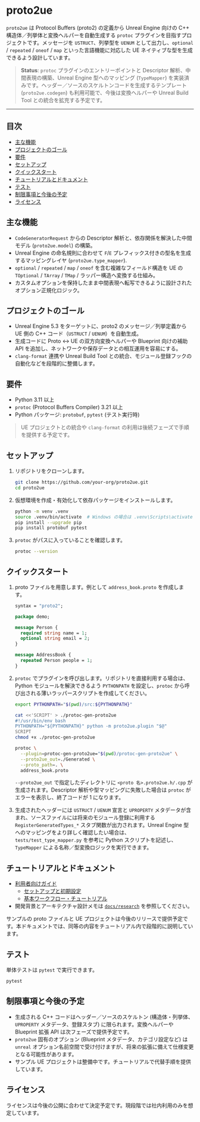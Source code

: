 # proto2ue

`proto2ue` は Protocol Buffers (proto2) の定義から Unreal Engine 向けの C++ 構造体／列挙体と変換ヘルパーを自動生成する `protoc` プラグインを目指すプロジェクトです。メッセージを `USTRUCT`、列挙型を `UENUM` として出力し、`optional` / `repeated` / `oneof` / `map` といった言語機能に対応した UE ネイティブな型を生成できるよう設計しています。

> **Status**: `protoc` プラグインのエントリーポイントと Descriptor 解析、中間表現の構築、Unreal Engine 型へのマッピング (`TypeMapper`) を実装済みです。ヘッダー／ソースのスケルトンコードを生成するテンプレート (`proto2ue.codegen`) も利用可能で、今後は変換ヘルパーや Unreal Build Tool との統合を拡充する予定です。

---

## 目次

- [主な機能](#主な機能)
- [プロジェクトのゴール](#プロジェクトのゴール)
- [要件](#要件)
- [セットアップ](#セットアップ)
- [クイックスタート](#クイックスタート)
- [チュートリアルとドキュメント](#チュートリアルとドキュメント)
- [テスト](#テスト)
- [制限事項と今後の予定](#制限事項と今後の予定)
- [ライセンス](#ライセンス)

## 主な機能

- `CodeGeneratorRequest` からの Descriptor 解析と、依存関係を解決した中間モデル (`proto2ue.model`) の構築。
- Unreal Engine の命名規則に合わせて `F`/`E` プレフィックス付きの型名を生成するマッピングレイヤ (`proto2ue.type_mapper`).
- `optional` / `repeated` / `map` / `oneof` を含む複雑なフィールド構造を UE の `TOptional` / `TArray` / `TMap` / ラッパー構造へ変換する仕組み。
- カスタムオプションを保持したまま中間表現へ転写できるように設計されたオプション正規化ロジック。

## プロジェクトのゴール

- Unreal Engine 5.3 をターゲットに、proto2 のメッセージ／列挙定義から UE 側の C++ コード（`USTRUCT` / `UENUM`）を自動生成。
- 生成コードに Proto ↔ UE の双方向変換ヘルパーや Blueprint 向けの補助 API を追加し、ネットワークや保存データとの相互運用を容易にする。
- `clang-format` 連携や Unreal Build Tool との統合、モジュール登録フックの自動化などを段階的に整備します。

## 要件

- Python 3.11 以上
- `protoc` (Protocol Buffers Compiler) 3.21 以上
- Python パッケージ: `protobuf`, `pytest` (テスト実行時)

> UE プロジェクトとの統合や `clang-format` の利用は後続フェーズで手順を提供する予定です。

## セットアップ

1. リポジトリをクローンします。

   ```bash
   git clone https://github.com/your-org/proto2ue.git
   cd proto2ue
   ```

2. 仮想環境を作成・有効化して依存パッケージをインストールします。

   ```bash
   python -m venv .venv
   source .venv/bin/activate  # Windows の場合は .venv\Scripts\activate
   pip install --upgrade pip
   pip install protobuf pytest
   ```

3. `protoc` がパスに入っていることを確認します。

   ```bash
   protoc --version
   ```

## クイックスタート

1. proto ファイルを用意します。例として `address_book.proto` を作成します。

   ```proto
   syntax = "proto2";

   package demo;

   message Person {
     required string name = 1;
     optional string email = 2;
   }

   message AddressBook {
     repeated Person people = 1;
   }
   ```

2. `protoc` でプラグインを呼び出します。リポジトリを直接利用する場合は、Python モジュールを解決できるよう `PYTHONPATH` を設定し、`protoc` から呼び出される薄いラッパースクリプトを作成してください。

   ```bash
   export PYTHONPATH="$(pwd)/src:${PYTHONPATH}"

   cat <<'SCRIPT' > ./protoc-gen-proto2ue
   #!/usr/bin/env bash
   PYTHONPATH="${PYTHONPATH}" python -m proto2ue.plugin "$@"
   SCRIPT
   chmod +x ./protoc-gen-proto2ue

   protoc \
     --plugin=protoc-gen-proto2ue="$(pwd)/protoc-gen-proto2ue" \
     --proto2ue_out=./Generated \
     --proto_path=. \
     address_book.proto
   ```

   `--proto2ue_out` で指定したディレクトリに `<proto 名>.proto2ue.h/.cpp` が生成されます。Descriptor 解析や型マッピングに失敗した場合は `protoc` がエラーを表示し、終了コードが 1 になります。

3. 生成されたヘッダーには `USTRUCT` / `UENUM` 宣言と `UPROPERTY` メタデータが含まれ、ソースファイルには将来のモジュール登録に利用する `RegisterGeneratedTypes_*` スタブ関数が出力されます。Unreal Engine 型へのマッピングをより詳しく確認したい場合は、`tests/test_type_mapper.py` を参考に Python スクリプトを記述し、`TypeMapper` による名称／型変換ロジックを実行できます。

## チュートリアルとドキュメント

- [利用者向けガイド](docs/user-guide/README.md)
  - [セットアップと初期設定](docs/user-guide/getting-started.md)
  - [基本ワークフロー・チュートリアル](docs/user-guide/tutorials/basic-workflow.md)
- 開発背景とアーキテクチャ設計メモは [`docs/research`](docs/research) を参照してください。

サンプルの proto ファイルと UE プロジェクトは今後のリリースで提供予定です。本ドキュメントでは、同等の内容をチュートリアル内で段階的に説明しています。

## テスト

単体テストは `pytest` で実行できます。

```bash
pytest
```

## 制限事項と今後の予定

- 生成される C++ コードはヘッダー／ソースのスケルトン (構造体・列挙体、`UPROPERTY` メタデータ、登録スタブ) に限られます。変換ヘルパーや Blueprint 拡張 API は次フェーズで提供予定です。
- `proto2ue` 固有のオプション (Blueprint メタデータ、カテゴリ設定など) は `unreal` オプション名前空間で受け付けますが、将来の拡張に備えて仕様変更となる可能性があります。
- サンプル UE プロジェクトは整備中です。チュートリアルで代替手順を提供しています。

## ライセンス

ライセンスは今後の公開に合わせて決定予定です。現段階では社内利用のみを想定しています。
